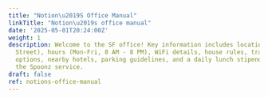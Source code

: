 ```yaml
---
title: "Notion\u2019S Office Manual"
linkTitle: "Notion\u2019s office manual"
date: '2025-05-01T20:24:00Z'
weight: 1
description: Welcome to the SF office! Key information includes location (123 Main
  Street), hours (Mon-Fri, 8 AM - 8 PM), WiFi details, house rules, transportation
  options, nearby hotels, parking guidelines, and a daily lunch stipend of $30 using
  the Spoonz service.
draft: false
ref: notions-office-manual
---
```


